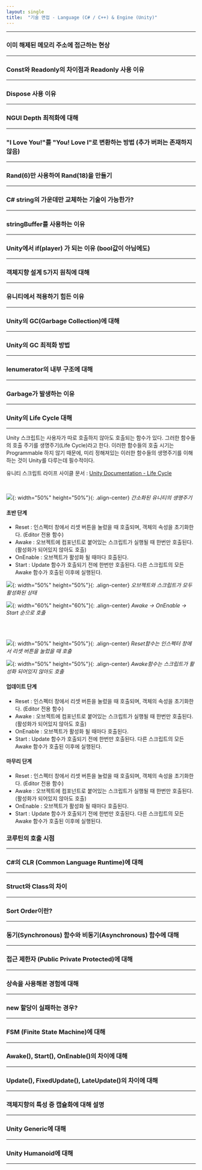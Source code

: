 ```yaml
---
layout: single
title:  "기술 면접 - Language (C# / C++) & Engine (Unity)"
---
```


---

### 이미 해제된 메모리 주소에 접근하는 현상
---

### Const와 Readonly의 차이점과 Readonly 사용 이유
---

### Dispose 사용 이유
---

### NGUI Depth 최적화에 대해
---

### "I Love You!"를 "You! Love I"로 변환하는 방법 (추가 버퍼는 존재하지 않음)
---

### Rand(6)만 사용하여 Rand(18)을 만들기
---

### C# string의 가운데만 교체하는 기술이 가능한가?
---

### stringBuffer를 사용하는 이유
---

### Unity에서 if(player) 가 되는 이유 (bool값이 아님에도)
---

### 객체지향 설계 5가지 원칙에 대해
---

### 유니티에서 적용하기 힘든 이유
---

### Unity의 GC(Garbage Collection)에 대해
---

### Unity의 GC 최적화 방법
---

### Ienumerator의 내부 구조에 대해
---

### Garbage가 발생하는 이유
---

### Unity의 Life Cycle 대해
---

Unity 스크립트는 사용자가 따로 호출하지 않아도 호출되는 함수가 있다. 그러한 함수들의 호출 주기를 생명주기(Life Cycle)라고 한다. 이러한 함수들의 호출 시기는 Programmable 하지 않기 때문에, 미리 정해져있는 이러한 함수들의 생명주기를 이해하는 것이 Unity를 다루는데 필수적이다.

유니티 스크립트 라이프 사이클 문서 : 
[Unity Documentation - Life Cycle](https://docs.unity3d.com/Manual/ExecutionOrder.html#BeforeTheFirstFrameUpdate)

<br>

![](/assets/images/unity_simpleLifeCycle.png){: width="50%" height="50%"}{: .align-center}
*간소화된 유니티의 생명주기*

#### 초반 단계

* Reset : 인스펙터 창에서 리셋 버튼을 눌렀을 때 호출되며, 객체의 속성을 초기화한다. (Editor 전용 함수)
* Awake : 오브젝트에 컴포넌트로 붙어있는 스크립트가 실행될 때 한번만 호출된다. (활성화가 되어있지 않아도 호출)
* OnEnable : 오브젝트가 활성화 될 때마다 호출된다.
* Start : Update 함수가 호출되기 전에 한번만 호출된다. 다른 스크립트의 모든 Awake 함수가 호출된 이후에 실행된다.

![](/assets/images/unity_lifecycle03.png){: width="50%" height="50%"}{: .align-center}
*오브젝트와 스크립트가 모두 활성화된 상태*

![](/assets/images/unity_lifecycle02.png){: width="60%" height="60%"}{: .align-center}
*Awake -> OnEnable -> Start 순으로 호출*

<br>
<br>

![](/assets/images/unity_lifecycle06.png){: width="50%" height="50%"}{: .align-center}
*Reset함수는 인스펙터 창에서 리셋 버튼을 눌렀을 때 호출*

![](/assets/images/unity_lifecycle05.png){: width="50%" height="50%"}{: .align-center}
*Awake함수는 스크립트가 활성화 되어있지 않아도 호출*


#### 업데이트 단계

* Reset : 인스펙터 창에서 리셋 버튼을 눌렀을 때 호출되며, 객체의 속성을 초기화한다. (Editor 전용 함수)
* Awake : 오브젝트에 컴포넌트로 붙어있는 스크립트가 실행될 때 한번만 호출된다. (활성화가 되어있지 않아도 호출)
* OnEnable : 오브젝트가 활성화 될 때마다 호출된다.
* Start : Update 함수가 호출되기 전에 한번만 호출된다. 다른 스크립트의 모든 Awake 함수가 호출된 이후에 실행된다.


#### 마무리 단계

* Reset : 인스펙터 창에서 리셋 버튼을 눌렀을 때 호출되며, 객체의 속성을 초기화한다. (Editor 전용 함수)
* Awake : 오브젝트에 컴포넌트로 붙어있는 스크립트가 실행될 때 한번만 호출된다. (활성화가 되어있지 않아도 호출)
* OnEnable : 오브젝트가 활성화 될 때마다 호출된다.
* Start : Update 함수가 호출되기 전에 한번만 호출된다. 다른 스크립트의 모든 Awake 함수가 호출된 이후에 실행된다.


### 코루틴의 호출 시점
---

### C#의 CLR (Common Language Runtime)에 대해
---

### Struct와 Class의 차이
---

### Sort Order이란?
---

### 동기(Synchronous) 함수와 비동기(Asynchronous) 함수에 대해
---

### 접근 제한자 (Public Private Protected)에 대해
---

### 상속을 사용해본 경험에 대해
---

### new 할당이 실패하는 경우?
---

### FSM (Finite State Machine)에 대해
---

### Awake(), Start(), OnEnable()의 차이에 대해
---

### Update(), FixedUpdate(), LateUpdate()의 차이에 대해
---

### 객체지향의 특성 중 캡슐화에 대해 설명
---

### Unity Generic에 대해
---

### Unity Humanoid에 대해
---
